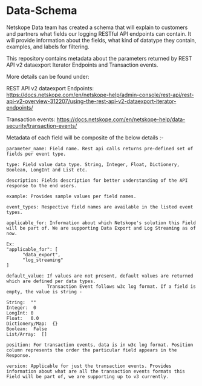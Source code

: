 # Data-Schema

Netskope Data team has created a schema that will explain to customers and partners what fields our logging RESTful API endpoints can contain. It will provide information about the fields, what kind of datatype they contain, examples, and labels for filtering. 

This repository contains metadata about the parameters returned by REST API v2 dataexport Iterator Endpoints and Transaction events.

More details can be found under:

REST API v2 dataexport Endpoints:
https://docs.netskope.com/en/netskope-help/admin-console/rest-api/rest-api-v2-overview-312207/using-the-rest-api-v2-dataexport-iterator-endpoints/

Transaction events:
https://docs.netskope.com/en/netskope-help/data-security/transaction-events/


Metadata of each field will be composite of the below details :-

```
parameter_name: Field name. Rest api calls returns pre-defined set of fields per event type. 

type: Field value data type. String, Integer, Float, Dictionery, Boolean, LongInt and List etc.

description: Fields description for better understanding of the API response to the end users.

example: Provides sample values per field names. 

event_types: Respective field names are available in the listed event types.

applicable_for: Information about which Netskope's solution this Field will be part of. We are supporting Data Export and Log Streaming as of now.    

Ex:
"applicable_for": [
      "data_export",
      "log_streaming"
]   
   
default_value: If values are not present, default values are returned which are defined per data types. 
               Transaction Event follows w3c log format. If a field is empty, the value is string -

String:  ""
Integer:  0
LongInt: 0
Float:   0.0
Dictionery/Map:  {}
Boolean:  False
List/Array:  []

position: For transaction events, data is in w3c log format. Position column represents the order the particular field appears in the Response.

version: Applicable for just the transaction events. Provides information about what are all the transaction events formats this Field will be part of, we are supporting up to v3 currently.
```
